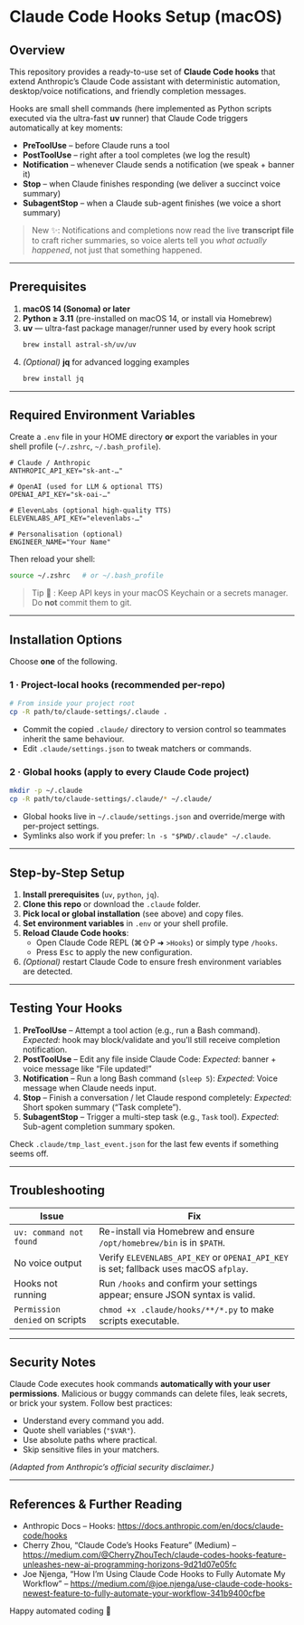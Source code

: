 # Claude Code Hooks Setup (macOS)

## Overview
This repository provides a ready-to-use set of **Claude Code hooks** that extend Anthropic’s Claude Code assistant with deterministic automation, desktop/voice notifications, and friendly completion messages.

Hooks are small shell commands (here implemented as Python scripts executed via the ultra-fast **uv** runner) that Claude Code triggers automatically at key moments:

* **PreToolUse** – before Claude runs a tool
* **PostToolUse** – right after a tool completes (we log the result)
* **Notification** – whenever Claude sends a notification (we speak + banner it)
* **Stop** – when Claude finishes responding (we deliver a succinct voice summary)
* **SubagentStop** – when a Claude sub-agent finishes (we voice a short summary)

> New ✨: Notifications and completions now read the live **transcript file** to craft richer summaries, so voice alerts tell you *what actually happened*, not just that something happened.

---

## Prerequisites
1. **macOS 14 (Sonoma) or later**
2. **Python ≥ 3.11** (pre-installed on macOS 14, or install via Homebrew)
3. **uv** — ultra-fast package manager/runner used by every hook script
   ```bash
   brew install astral-sh/uv/uv
   ```
4. *(Optional)* **jq** for advanced logging examples
   ```bash
   brew install jq
   ```

---

## Required Environment Variables
Create a `.env` file in your HOME directory **or** export the variables in your shell profile (`~/.zshrc`, `~/.bash_profile`).

```dotenv
# Claude / Anthropic
ANTHROPIC_API_KEY="sk-ant-…"

# OpenAI (used for LLM & optional TTS)
OPENAI_API_KEY="sk-oai-…"

# ElevenLabs (optional high-quality TTS)
ELEVENLABS_API_KEY="elevenlabs-…"

# Personalisation (optional)
ENGINEER_NAME="Your Name"
```
Then reload your shell:
```bash
source ~/.zshrc   # or ~/.bash_profile
```

> Tip 👀 : Keep API keys in your macOS Keychain or a secrets manager. Do **not** commit them to git.

---

## Installation Options
Choose **one** of the following.

### 1 · Project-local hooks (recommended per-repo)
```bash
# From inside your project root
cp -R path/to/claude-settings/.claude .
```
* Commit the copied `.claude/` directory to version control so teammates inherit the same behaviour.
* Edit `.claude/settings.json` to tweak matchers or commands.

### 2 · Global hooks (apply to every Claude Code project)
```bash
mkdir -p ~/.claude
cp -R path/to/claude-settings/.claude/* ~/.claude/
```
* Global hooks live in `~/.claude/settings.json` and override/merge with per-project settings.
* Symlinks also work if you prefer: `ln -s "$PWD/.claude" ~/.claude`.

---

## Step-by-Step Setup
1. **Install prerequisites** (`uv`, `python`, `jq`).
2. **Clone this repo** or download the `.claude` folder.
3. **Pick local or global installation** (see above) and copy files.
4. **Set environment variables** in `.env` or your shell profile.
5. **Reload Claude Code hooks**:
   * Open Claude Code REPL (⌘⇧P ➜ `>Hooks`) or simply type `/hooks`.
   * Press <kbd>Esc</kbd> to apply the new configuration.
6. *(Optional)* restart Claude Code to ensure fresh environment variables are detected.

---

## Testing Your Hooks
1. **PreToolUse** – Attempt a tool action (e.g., run a Bash command). *Expected*: hook may block/validate and you'll still receive completion notification.
2. **PostToolUse** – Edit any file inside Claude Code: *Expected*: banner + voice message like “File updated!”
3. **Notification** – Run a long Bash command (`sleep 5`): *Expected*: Voice message when Claude needs input.
4. **Stop** – Finish a conversation / let Claude respond completely: *Expected*: Short spoken summary (“Task complete”).
5. **SubagentStop** – Trigger a multi-step task (e.g., `Task` tool). *Expected*: Sub-agent completion summary spoken.

Check `.claude/tmp_last_event.json` for the last few events if something seems off.

---

## Troubleshooting
| Issue | Fix |
|-------|-----|
| `uv: command not found` | Re-install via Homebrew and ensure `/opt/homebrew/bin` is in `$PATH`. |
| No voice output | Verify `ELEVENLABS_API_KEY` or `OPENAI_API_KEY` is set; fallback uses macOS `afplay`. |
| Hooks not running | Run `/hooks` and confirm your settings appear; ensure JSON syntax is valid. |
| `Permission denied` on scripts | `chmod +x .claude/hooks/**/*.py` to make scripts executable. |

---

## Security Notes
Claude Code executes hook commands **automatically with your user permissions**. Malicious or buggy commands can delete files, leak secrets, or brick your system. Follow best practices:
* Understand every command you add.
* Quote shell variables (`"$VAR"`).
* Use absolute paths where practical.
* Skip sensitive files in your matchers.

*(Adapted from Anthropic’s official security disclaimer.)*

---

## References & Further Reading
* Anthropic Docs – Hooks: <https://docs.anthropic.com/en/docs/claude-code/hooks>
* Cherry Zhou, “Claude Code’s Hooks Feature” (Medium) – <https://medium.com/@CherryZhouTech/claude-codes-hooks-feature-unleashes-new-ai-programming-horizons-9d21d07e05fc>
* Joe Njenga, “How I’m Using Claude Code Hooks to Fully Automate My Workflow” – <https://medium.com/@joe.njenga/use-claude-code-hooks-newest-feature-to-fully-automate-your-workflow-341b9400cfbe>

Happy automated coding 🚀 